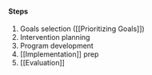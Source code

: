 
#### Steps
1. Goals selection ([[Prioritizing Goals]])
2. Intervention planning
3. Program development
4. [[Implementation]] prep
5. [[Evaluation]]